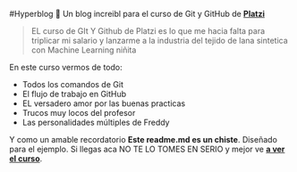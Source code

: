 #Hyperblog 💚
Un blog increibl para el curso de Git y GitHub de [**Platzi**](https://platzi.com)
>EL curso de GIt Y Github de Platzi es lo que me hacia falta para triplicar mi salario y lanzarme a la industria del tejido de lana sintetica con Machine Learning
>niñita

En este curso vermos de todo:
* Todos los comandos de Git
* El flujo de trabajo en GitHub
* EL versadero amor por las buenas practicas
* Trucos muy locos del profesor
* Las personalidades múltiples de Freddy

Y como un amable recordatorio **Este readme.md es un chiste**. Diseñado para el ejemplo. Si llegas aca NO TE LO TOMES EN SERIO y mejor ve [**a ver el curso**](https://platzi.com/cursos/git-github/ "Platzi").
